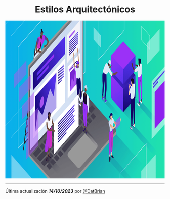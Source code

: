<h1 align="center"> Estilos Arquitectónicos </h1>

<img src="images\Estilos_banner.png" width="100%" height="500">


---
Última actualización ***14/10/2023*** por [@DatBrian](https://github.com/DatBrian)